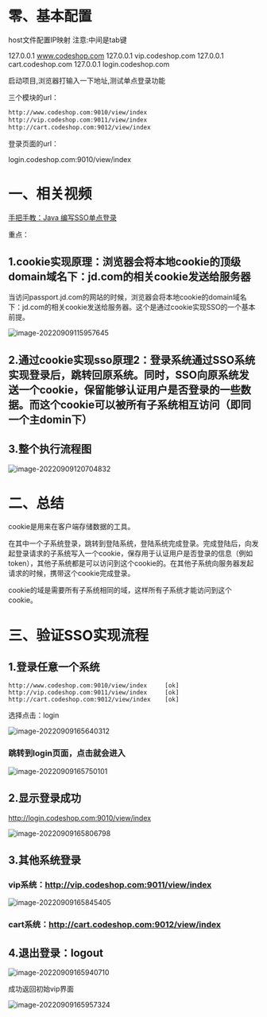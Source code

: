 # 零、基本配置

host文件配置IP映射
注意:中间是tab键

127.0.0.1       www.codeshop.com
127.0.0.1       vip.codeshop.com
127.0.0.1       cart.codeshop.com
127.0.0.1       login.codeshop.com

启动项目,浏览器打输入一下地址,测试单点登录功能



三个模块的url：

```sh
http://www.codeshop.com:9010/view/index
http://vip.codeshop.com:9011/view/index
http://cart.codeshop.com:9012/view/index
```

登录页面的url：

login.codeshop.com:9010/view/index



# 一、相关视频

[手把手教：Java 编写SSO单点登录](https://www.bilibili.com/video/BV1Gb411T7uq?p=2&vd_source=4e17174efa20fc7411da8fda5b0e9faf)

重点：

## 1.cookie实现原理：浏览器会将本地cookie的顶级domain域名下：jd.com的相关cookie发送给服务器

当访问passport.jd.com的网站的时候，浏览器会将本地cookie的domain域名下：jd.com的相关cookie发送给服务器。这个是通过cookie实现SSO的一个基本前提。

![image-20220909115957645](README.assets/image-20220909115957645.png)





## 2.通过cookie实现sso原理2：登录系统通过SSO系统实现登录后，跳转回原系统。同时，SSO向原系统发送一个cookie，保留能够认证用户是否登录的一些数据。而这个cookie可以被所有子系统相互访问（即同一个主domin下）



## 3.整个执行流程图

![image-20220909120704832](README.assets/image-20220909120704832.png)



# 二、总结



cookie是用来在客户端存储数据的工具。

在其中一个子系统登录，跳转到登陆系统，登陆系统完成登录。完成登陆后，向发起登录请求的子系统写入一个cookie，保存用于认证用户是否登录的信息（例如token），其他子系统都是可以访问到这个cookie的。在其他子系统向服务器发起请求的时候，携带这个cookie完成登录。

cookie的域是需要所有子系统相同的域，这样所有子系统才能访问到这个cookie。



# 三、验证SSO实现流程

## 1.登录任意一个系统

```
http://www.codeshop.com:9010/view/index		[ok]
http://vip.codeshop.com:9011/view/index  	[ok]
http://cart.codeshop.com:9012/view/index	[ok]
```

选择点击：login

![image-20220909165640312](README.assets/image-20220909165640312.png)

### 跳转到login页面，点击就会进入

![image-20220909165750101](README.assets/image-20220909165750101.png)

## 2.显示登录成功

http://login.codeshop.com:9010/view/index

![image-20220909165806798](README.assets/image-20220909165806798.png)

## 3.其他系统登录

### vip系统：http://vip.codeshop.com:9011/view/index 

![image-20220909165845405](README.assets/image-20220909165845405.png)

### cart系统：http://cart.codeshop.com:9012/view/index





## 4.退出登录：logout

![image-20220909165940710](README.assets/image-20220909165940710.png)

成功返回初始vip界面

![image-20220909165957324](README.assets/image-20220909165957324.png)